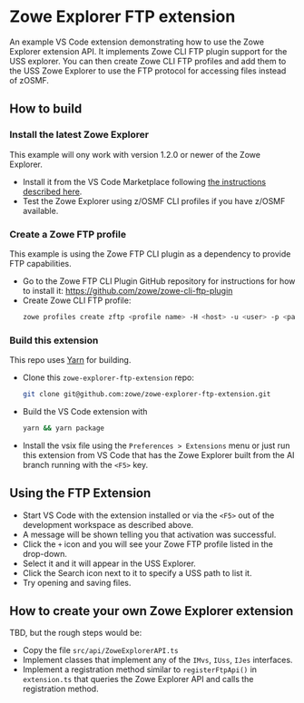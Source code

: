 # Zowe Explorer FTP extension

An example VS Code extension demonstrating how to use the Zowe Explorer extension API. It implements Zowe CLI FTP plugin support for the USS explorer. You can then create Zowe CLI FTP profiles and add them to the USS Zowe Explorer to use the FTP protocol for accessing files instead of zOSMF.

## How to build

### Install the latest Zowe Explorer

This example will ony work with version 1.2.0 or newer of the Zowe Explorer.

- Install it from the VS Code Marketplace following [the instructions described here](https://marketplace.visualstudio.com/items?itemName=Zowe.vscode-extension-for-zowe).
- Test the Zowe Explorer using z/OSMF CLI profiles if you have z/OSMF available.

### Create a Zowe FTP profile

This example is using the Zowe FTP CLI plugin as a dependency to provide FTP capabilities.

- Go to the Zowe FTP CLI Plugin GitHub repository for instructions for how to install it: <https://github.com/zowe/zowe-cli-ftp-plugin>
- Create Zowe CLI FTP profile:
  ```bash
  zowe profiles create zftp <profile name> -H <host> -u <user> -p <password> -P <port>
  ```

### Build this extension

This repo uses [Yarn](https://yarnpkg.com/) for building.

- Clone this `zowe-explorer-ftp-extension` repo:
  ```bash
  git clone git@github.com:zowe/zowe-explorer-ftp-extension.git
  ```
- Build the VS Code extension with
  ```bash
  yarn && yarn package
  ```
- Install the vsix file using the `Preferences > Extensions` menu or just run this extension from VS Code that has the Zowe Explorer built from the AI branch running with the `<F5>` key.

## Using the FTP Extension

- Start VS Code with the extension installed or via the `<F5>` out of the development workspace as described above.
- A message will be shown telling you that activation was successful.
- Click the `+` icon and you will see your Zowe FTP profile listed in the drop-down.
- Select it and it will appear in the USS Explorer.
- Click the Search icon next to it to specify a USS path to list it.
- Try opening and saving files.

## How to create your own Zowe Explorer extension

TBD, but the rough steps would be:

- Copy the file `src/api/ZoweExplorerAPI.ts`
- Implement classes that implement any of the `IMvs`, `IUss`, `IJes` interfaces.
- Implement a registration method similar to `registerFtpApi()` in `extension.ts` that queries the Zowe Explorer API and calls the registration method.
